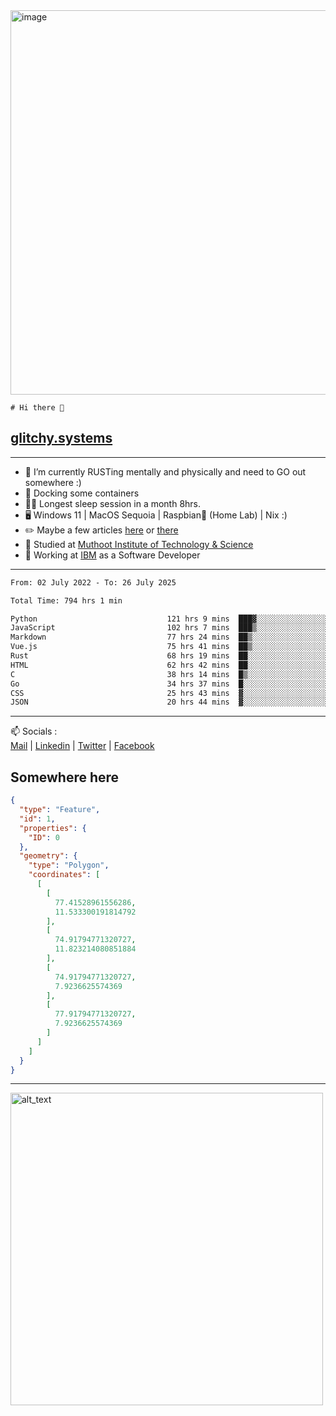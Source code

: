 <img width="1843" height="615" alt="image" src="https://github.com/user-attachments/assets/37f86ab4-585d-4761-a78c-e89840333af4" />


```
# Hi there 👋
```
## [glitchy.systems](https://glitchy.systems)
---

- 🌱 I’m currently RUSTing mentally and physically and need to GO out somewhere :)
- 🐋 Docking some containers
- 😶‍🌫️ Longest sleep session in a month 8hrs.
- 🖥️ Windows 11 | MacOS Sequoia | Raspbian🥧 (Home Lab) | Nix :)
- ✏️ Maybe a few articles [here](https://medium.com/@advaithnarayanan8) or [there](https://medium.com/@advaithnarayanan8)
- 📑 Studied at [Muthoot Institute of Technology & Science](https://mgmits.ac.in/)
- 🥼 Working at [IBM](https://ibm.com) as a Software Developer



---

<!--START_SECTION:waka-->

```txt
From: 02 July 2022 - To: 26 July 2025

Total Time: 794 hrs 1 min

Python                             121 hrs 9 mins  ███▓░░░░░░░░░░░░░░░░░░░░░   15.26 %
JavaScript                         102 hrs 7 mins  ███▒░░░░░░░░░░░░░░░░░░░░░   12.86 %
Markdown                           77 hrs 24 mins  ██▒░░░░░░░░░░░░░░░░░░░░░░   09.75 %
Vue.js                             75 hrs 41 mins  ██▒░░░░░░░░░░░░░░░░░░░░░░   09.53 %
Rust                               68 hrs 19 mins  ██░░░░░░░░░░░░░░░░░░░░░░░   08.61 %
HTML                               62 hrs 42 mins  ██░░░░░░░░░░░░░░░░░░░░░░░   07.90 %
C                                  38 hrs 14 mins  █▒░░░░░░░░░░░░░░░░░░░░░░░   04.82 %
Go                                 34 hrs 37 mins  █░░░░░░░░░░░░░░░░░░░░░░░░   04.36 %
CSS                                25 hrs 43 mins  ▓░░░░░░░░░░░░░░░░░░░░░░░░   03.24 %
JSON                               20 hrs 44 mins  ▓░░░░░░░░░░░░░░░░░░░░░░░░   02.61 %
```

<!--END_SECTION:waka-->

---

📫 Socials :<br>
[Mail](mailto:advaith@glitchy.systems) | [Linkedin](https://www.linkedin.com/in/glitchy/) | [Twitter](https://twitter.com/advaithnarayan) | [Facebook](https://screenmessage.com/qinq)

## Somewhere here

```geojson
{
  "type": "Feature",
  "id": 1,
  "properties": {
    "ID": 0
  },
  "geometry": {
    "type": "Polygon",
    "coordinates": [
      [
        [
          77.41528961556286,
          11.533300191814792
        ],
        [
          74.91794771320727,
          11.823214080851884
        ],
        [
          74.91794771320727,
          7.9236625574369
        ],
        [
          77.91794771320727,
          7.9236625574369
        ]
      ]
    ]
  }
}
```


--- 
[<img alt="alt_text" width="500px" src="https://valid.x86.fr/cache/banner/xv24bv-6.png" />](https://valid.x86.fr/xv24bv)


